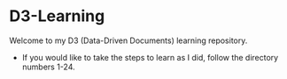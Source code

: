 # D3-Learning

Welcome to my D3 (Data-Driven Documents) learning repository.

- If you would like to take the steps to learn as I did, follow the directory numbers 1-24.

